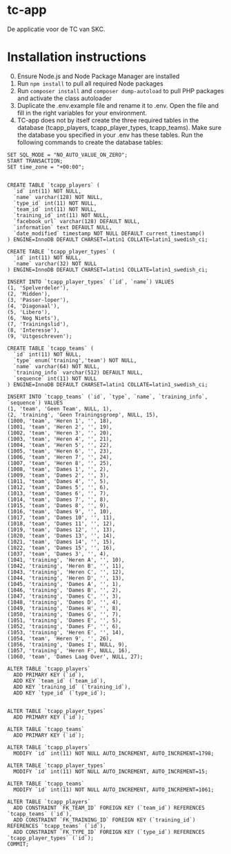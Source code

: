 # tc-app
De applicatie voor de TC van SKC.

# Installation instructions
0. Ensure Node.js and Node Package Manager are installed
1. Run `npm install` to pull all required Node packages
2. Run `composer install` and `composer dump-autoload` to pull PHP packages and activate the class autoloader  
3. Duplicate the .env.example file and rename it to .env. Open the file and fill in the right variables for your environment. 
4. TC-app does not by itself create the three required tables in the database (tcapp_players, tcapp_player_types, tcapp_teams). Make sure the database you specified in your .env has these tables. Run the following commands to create the database tables:

```
SET SQL_MODE = "NO_AUTO_VALUE_ON_ZERO";
START TRANSACTION;
SET time_zone = "+00:00";


CREATE TABLE `tcapp_players` (
  `id` int(11) NOT NULL,
  `name` varchar(128) NOT NULL,
  `type_id` int(11) NOT NULL,
  `team_id` int(11) NOT NULL,
  `training_id` int(11) NOT NULL,
  `facebook_url` varchar(128) DEFAULT NULL,
  `information` text DEFAULT NULL,
  `date_modified` timestamp NOT NULL DEFAULT current_timestamp()
) ENGINE=InnoDB DEFAULT CHARSET=latin1 COLLATE=latin1_swedish_ci;

CREATE TABLE `tcapp_player_types` (
  `id` int(11) NOT NULL,
  `name` varchar(32) NOT NULL
) ENGINE=InnoDB DEFAULT CHARSET=latin1 COLLATE=latin1_swedish_ci;

INSERT INTO `tcapp_player_types` (`id`, `name`) VALUES
(1, 'Spelverdeler'),
(2, 'Midden'),
(3, 'Passer-loper'),
(4, 'Diagonaal'),
(5, 'Libero'),
(6, 'Nog Niets'),
(7, 'Trainingslid'),
(8, 'Interesse'),
(9, 'Uitgeschreven');

CREATE TABLE `tcapp_teams` (
  `id` int(11) NOT NULL,
  `type` enum('training','team') NOT NULL,
  `name` varchar(64) NOT NULL,
  `training_info` varchar(512) DEFAULT NULL,
  `sequence` int(11) NOT NULL
) ENGINE=InnoDB DEFAULT CHARSET=latin1 COLLATE=latin1_swedish_ci;

INSERT INTO `tcapp_teams` (`id`, `type`, `name`, `training_info`, `sequence`) VALUES
(1, 'team', 'Geen Team', NULL, 1),
(2, 'training', 'Geen Trainingsgroep', NULL, 15),
(1000, 'team', 'Heren 1', '', 18),
(1001, 'team', 'Heren 2', '', 19),
(1002, 'team', 'Heren 3', '', 20),
(1003, 'team', 'Heren 4', '', 21),
(1004, 'team', 'Heren 5', '', 22),
(1005, 'team', 'Heren 6', '', 23),
(1006, 'team', 'Heren 7', '', 24),
(1007, 'team', 'Heren 8', '', 25),
(1008, 'team', 'Dames 1', '', 2),
(1009, 'team', 'Dames 2', '', 3),
(1011, 'team', 'Dames 4', '', 5),
(1012, 'team', 'Dames 5', '', 6),
(1013, 'team', 'Dames 6', '', 7),
(1014, 'team', 'Dames 7', '', 8),
(1015, 'team', 'Dames 8', '', 9),
(1016, 'team', 'Dames 9', '', 10),
(1017, 'team', 'Dames 10', '', 11),
(1018, 'team', 'Dames 11', '', 12),
(1019, 'team', 'Dames 12', '', 13),
(1020, 'team', 'Dames 13', '', 14),
(1021, 'team', 'Dames 14', '', 15),
(1022, 'team', 'Dames 15', '', 16),
(1037, 'team', 'Dames 3', '', 4),
(1041, 'training', 'Heren A', '', 10),
(1042, 'training', 'Heren B', '', 11),
(1043, 'training', 'Heren C', '', 12),
(1044, 'training', 'Heren D', '', 13),
(1045, 'training', 'Dames A', '', 1),
(1046, 'training', 'Dames B', '', 2),
(1047, 'training', 'Dames C', '', 3),
(1048, 'training', 'Dames D', '', 4),
(1049, 'training', 'Dames H', '', 8),
(1050, 'training', 'Dames G', '', 7),
(1051, 'training', 'Dames E', '', 5),
(1052, 'training', 'Dames F', '', 6),
(1053, 'training', 'Heren E', '', 14),
(1054, 'team', 'Heren 9', '', 26),
(1056, 'training', 'Dames I', NULL, 9),
(1057, 'training', 'Heren F', NULL, 16),
(1060, 'team', 'Dames Laag Over', NULL, 27);

ALTER TABLE `tcapp_players`
  ADD PRIMARY KEY (`id`),
  ADD KEY `team_id` (`team_id`),
  ADD KEY `training_id` (`training_id`),
  ADD KEY `type_id` (`type_id`);


ALTER TABLE `tcapp_player_types`
  ADD PRIMARY KEY (`id`);

ALTER TABLE `tcapp_teams`
  ADD PRIMARY KEY (`id`);

ALTER TABLE `tcapp_players`
  MODIFY `id` int(11) NOT NULL AUTO_INCREMENT, AUTO_INCREMENT=1798;

ALTER TABLE `tcapp_player_types`
  MODIFY `id` int(11) NOT NULL AUTO_INCREMENT, AUTO_INCREMENT=15;

ALTER TABLE `tcapp_teams`
  MODIFY `id` int(11) NOT NULL AUTO_INCREMENT, AUTO_INCREMENT=1061;

ALTER TABLE `tcapp_players`
  ADD CONSTRAINT `FK_TEAM_ID` FOREIGN KEY (`team_id`) REFERENCES `tcapp_teams` (`id`),
  ADD CONSTRAINT `FK_TRAINING_ID` FOREIGN KEY (`training_id`) REFERENCES `tcapp_teams` (`id`),
  ADD CONSTRAINT `FK_TYPE_ID` FOREIGN KEY (`type_id`) REFERENCES `tcapp_player_types` (`id`);
COMMIT;

```
